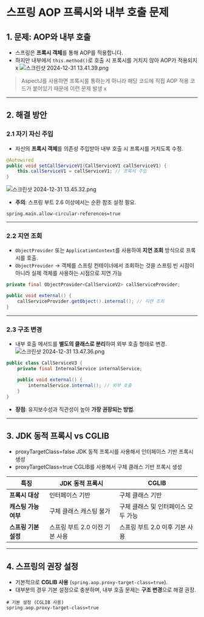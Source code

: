 
# 스프링 AOP 프록시와 내부 호출 문제 

## 1. 문제: AOP와 내부 호출
- 스프링은 **프록시 객체**를 통해 AOP를 적용합니다.
- 하지만 내부에서 `this.method()`로 호출 시 프록시를 거치지 않아 AOP가 적용되지 x
![스크린샷 2024-12-31 13.41.39.png](..%2F..%2F..%2F..%2F..%2Fvar%2Ffolders%2F5r%2Fyl_jvy9919n844jdnpn9wp_80000gn%2FT%2FTemporaryItems%2FNSIRD_screencaptureui_TC1vU2%2F%EC%8A%A4%ED%81%AC%EB%A6%B0%EC%83%B7%202024-12-31%2013.41.39.png)

> AspectJ를 사용하면 프록시를 통하는게 아니라 해당 코드에 직접 AOP 적용 코드가 붙어있기 때문에 이런 문제 발생 x
---

## 2. 해결 방안

### 2.1 자기 자신 주입
- 자신의 **프록시 객체**를 의존성 주입받아 내부 호출 시 프록시를 거치도록 수정.

```java
@Autowired
public void setCallServiceV1(CallServiceV1 callServiceV1) {
    this.callServiceV1 = callServiceV1; // 프록시 주입
}
```
![스크린샷 2024-12-31 13.45.32.png](..%2F..%2F..%2F..%2F..%2Fvar%2Ffolders%2F5r%2Fyl_jvy9919n844jdnpn9wp_80000gn%2FT%2FTemporaryItems%2FNSIRD_screencaptureui_Bz0v6R%2F%EC%8A%A4%ED%81%AC%EB%A6%B0%EC%83%B7%202024-12-31%2013.45.32.png)


- **주의**: 스프링 부트 2.6 이상에서는 순환 참조 설정 필요.

```properties
spring.main.allow-circular-references=true
```

---

### 2.2 지연 조회
- `ObjectProvider` 또는 `ApplicationContext`를 사용하여 **지연 조회** 방식으로 프록시를 호출.
- `ObjectProvider` -> 객체를 스프링 컨테이너에서 조회하는 것을 스프링 빈 시점이 아니라 실제 객체를 사용하는 시점으로 지연 가능
```java
private final ObjectProvider<CallServiceV2> callServiceProvider;

public void external() {
    callServiceProvider.getObject().internal(); // 지연 조회
}
```

---

### 2.3 구조 변경
- 내부 호출 메서드를 **별도의 클래스로 분리**하여 외부 호출 형태로 변경.
![스크린샷 2024-12-31 13.47.36.png](..%2F..%2F..%2F..%2F..%2Fvar%2Ffolders%2F5r%2Fyl_jvy9919n844jdnpn9wp_80000gn%2FT%2FTemporaryItems%2FNSIRD_screencaptureui_fbiUxA%2F%EC%8A%A4%ED%81%AC%EB%A6%B0%EC%83%B7%202024-12-31%2013.47.36.png)
```java
public class CallServiceV3 {
    private final InternalService internalService;

    public void external() {
        internalService.internal(); // 외부 호출
    }
}
```

- **장점**: 유지보수성과 직관성이 높아 **가장 권장되는 방법**.

---

## 3. JDK 동적 프록시 vs CGLIB

- proxyTargetClass=false JDK 동적 프록시를 사용해서 인터페이스 기반 프록시 생성
- proxyTargetClass=true CGLIB를 사용해서 구체 클래스 기반 프록시 생성

| 특징               | JDK 동적 프록시                     | CGLIB                          |
|--------------------|------------------------------------|--------------------------------|
| **프록시 대상**     | 인터페이스 기반                     | 구체 클래스 기반               |
| **캐스팅 가능 여부** | 구체 클래스 캐스팅 불가              | 구체 클래스 및 인터페이스 모두 가능 |
| **스프링 기본 설정** | 스프링 부트 2.0 이전 기본 사용        | 스프링 부트 2.0 이후 기본 사용    |


---

## 4. 스프링의 권장 설정
- 기본적으로 **CGLIB 사용** (`spring.aop.proxy-target-class=true`).
- 대부분의 경우 기본 설정으로 충분하며, 내부 호출 문제는 **구조 변경**으로 해결 권장.

```properties
# 기본 설정 (CGLIB 사용)
spring.aop.proxy-target-class=true
```
